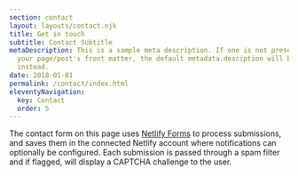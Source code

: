 ```yaml
---
section: contact
layout: layouts/contact.njk
title: Get in touch
subtitle: Contact Subtitle
metaDescription: This is a sample meta description. If one is not present in
  your page/post's front matter, the default metadata.desciption will be used
  instead.
date: 2018-01-01
permalink: /contact/index.html
eleventyNavigation:
  key: Contact
  order: 5
---
```


The contact form on this page uses [Netlify Forms](https://www.netlify.com/docs/form-handling/) to process submissions,
and saves them in the connected Netlify account where notifications can
optionally be configured. Each submission is passed through a spam filter and
if flagged, will display a CAPTCHA challenge to the user.
